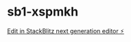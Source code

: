 # sb1-xspmkh

[Edit in StackBlitz next generation editor ⚡️](https://stackblitz.com/~/github.com/MattVOLTA/sb1-xspmkh)